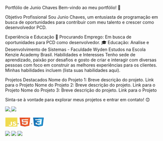 Portfólio de Junio Chaves
Bem-vindo ao meu portfólio! 👋

Objetivo Profissional
Sou Junio Chaves, um entusiasta de programação em busca de oportunidades para contribuir com meu talento e crescer como desenvolvedor PCD.

Experiência e Educação
🔭 Procurando Emprego: Em busca de oportunidades para PCD como desenvolvedor.
🎓 Educação:
Analise e Desenvolvimento de Sistemas - Faculdade Wyden
Estudos na Escola Kenzie Academy Brasil.
Habilidades e Interesses
Tenho sede de aprendizado, paixão por desafios e gosto de criar e interagir com diversas pessoas com foco em construir as melhores experiências para os clientes. Minhas habilidades incluem (lista suas habilidades aqui).

Projetos Destacados
Nome do Projeto 1: Breve descrição do projeto. Link para o Projeto
Nome do Projeto 2: Breve descrição do projeto. Link para o Projeto
Nome do Projeto 3: Breve descrição do projeto. Link para o Projeto

Sinta-se à vontade para explorar meus projetos e entrar em contato! 😊
 <div>
  <a href="https://github.com/13Junio-Innovating">
  <img height="180em" src="https://github-readme-stats.vercel.app/api?username=13Junio-Innovating&show_icons=true&theme=dracula&include_all_commits=true&count_private=true"/>
  <img height="180em" src="https://github-readme-stats.vercel.app/api/top-langs/?username=13Junio-Innovating&layout=compact&langs_count=7&theme=dracula"/>
</div>
  <div style="display: inline_block"><br>
  <img align="center" alt="Rafa-Js" height="30" width="40" src="https://raw.githubusercontent.com/devicons/devicon/master/icons/javascript/javascript-plain.svg">
  <img align="center" alt="Rafa-HTML" height="30" width="40" src="https://raw.githubusercontent.com/devicons/devicon/master/icons/html5/html5-original.svg">
  <img align="center" alt="Rafa-CSS" height="30" width="40" src="https://raw.githubusercontent.com/devicons/devicon/master/icons/css3/css3-original.svg">
</div>
  <p></p>
  <div> 
  <a href="https://www.youtube.com/channel/UC-i24g7RKHV_K_OHlFYgiFQ" target="_blank"><img src="https://img.shields.io/badge/YouTube-FF0000?style=for-the-badge&logo=youtube&logoColor=white" target="_blank"></a>
  <a href = "mailto:13juniotj@gmail.com"><img src="https://img.shields.io/badge/-Gmail-%23333?style=for-the-badge&logo=gmail&logoColor=white" target="_blank"></a>
  <a href="https://www.linkedin.com/in/junio-chaves-b60901143" target="_blank"><img src="https://img.shields.io/badge/-LinkedIn-%230077B5?style=for-the-badge&logo=linkedin&logoColor=white" target="_blank"></a> 
 
</div>
